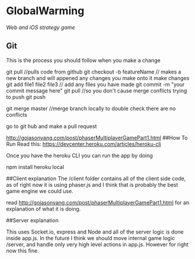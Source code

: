 # GlobalWarming
*Web and iOS strategy game*

##  Git
This is the process you should follow when you make a change

git pull //pulls code from github
git checkout -b featureName // makes a new branch and will appened any changes you make onto it
make changes
git add file1 file2 file3 // add any files you have made
git commit -m "your commit message here"
git pull //so you don't cause merge conflicts trying to push
git push

git merge master //merge branch locally to double check there are no conflicts

go to git hub
and make a pull request


http://gojasonyang.com/post/phaserMultiplayerGamePart1.html
##How To Run
Read this:
https://devcenter.heroku.com/articles/heroku-cli

Once you have the heroku CLI you can run the app by doing

npm install
heroku local


##Client explanation
The /client folder contains all of the client side code, 
as of right now it is using phaser.js and I think that is probably the best game engine we could use.

read http://gojasonyang.com/post/phaserMultiplayerGamePart1.html for an explanation of what it is doing.


##Server explanation

This uses Socket.io, express and Node and all of the server logic is done inside app.js. 
In the future I think we should move internal game logic /server,  and handle only very high level actions in app.js.
However for right now this fine.
